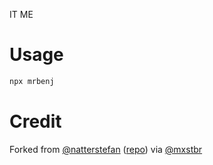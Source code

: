 IT ME

# Usage

```bash
npx mrbenj
```

# Credit

Forked from [@natterstefan](https://twitter.com/natterstefan/status/1201120725517717504)
([repo](https://github.com/natterstefan/businesscard)) via [@mxstbr](https://github.com/natterstefan/)

